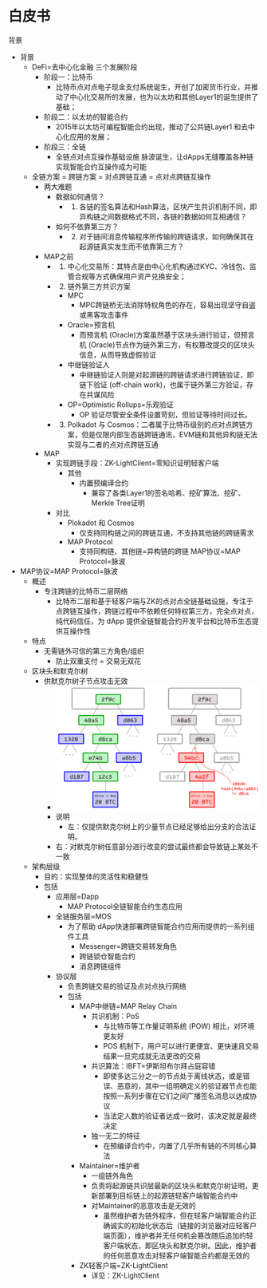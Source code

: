 # 白皮书

背景
* 背景 
  * DeFi=去中心化金融 三个发展阶段 
    * 阶段一：比特币 
      * 比特币点对点电子现金支付系统诞生，开创了加密货币行业，并推动了中心化交易所的发展，也为以太坊和其他Layer1的诞生提供了基础； 
    * 阶段二：以太坊的智能合约 
      * 2015年以太坊可编程智能合约出现，推动了公共链Layer1 和去中心化应用的发展； 
    * 阶段三：全链 
      * 全链点对点互操作基础设施 脉波诞生，让dApps无缝覆盖各种链实现智能合约互操作成为可能 
  * 全链方案 = 跨链方案 = 对点跨链互通 = 点对点跨链互操作 
    * 两大难题 
      * 数据如何通信？ 
        * 1. 各链的签名算法和Hash算法，区块产生共识机制不同，即异构链之间数据格式不同，各链的数据如何互相通信？ 
      * 如何不依靠第三方？ 
        * 2. 对于链间消息传输程序所传输的跨链请求，如何确保其在起源链真实发生而不依靠第三方？ 
    * MAP之前 
      * 1. 中心化交易所：其特点是由中心化机构通过KYC、冷钱包、监管合规等方式确保用户资产兑换安全； 
      * 2. 链外第三方共识方案 
        * MPC 
          * MPC跨链桥无法消除特权角色的存在，容易出现坚守自盗或黑客攻击事件 
        * Oracle=预言机 
          * 而预言机 (Oracle)方案虽然基于区块头进行验证，但预言机 (Oracle)节点作为链外第三方，有权篡改提交的区块头信息，从而导致虚假验证 
        * 中继链验证人 
          * 中继链验证人则是对起源链的跨链请求进行跨链验证，即链下验证 (off-chain work)，也属于链外第三方验证，存在共谋风险 
        * OP=Optimistic Rollups=乐观验证 
          * OP 验证尽管安全条件设置苛刻，但验证等待时间过长。 
      * 3. Polkadot 与 Cosmos：二者属于比特币级别的点对点跨链方案，但是仅限内部生态链跨链通讯，EVM链和其他异构链无法实现与二者的点对点跨链互通 
    * MAP 
      * 实现跨链手段：ZK-LightClient=零知识证明轻客户端 
        * 其他 
          * 内置预编译合约 
            * 兼容了各类Layer1的签名哈希、挖矿算法、挖矿、Merkle Tree证明 
      * 对比 
        * Plokadot 和 Cosmos 
          * 仅支持同构链之间的跨链互通，不支持其他链的跨链需求 
        * MAP Protocol 
          * 支持同构链、其他链=异构链的跨链 
MAP协议=MAP Protocol=脉波
* MAP协议=MAP Protocol=脉波 
  * 概述 
    * 专注跨链的比特币二层网络 
      * 比特币二层和基于轻客户端与ZK的点对点全链基础设施，专注于点跨链互操作，跨链过程中不依赖任何特权第三方，完全点对点，纯代码信任，为 dApp 提供全链智能合约开发平台和比特币生态提供互操作性 
  * 特点 
    * 无需链外可信的第三方角色/组织 
      * 防止双重支付 = 交易无双花 
  * 区块头和默克尔树 
    * 供默克尔树子节点攻击无效
      * ![merkle_tree_attack_no_use](../assets/img/merkle_tree_attack_no_use.png)
      * 说明 
        * 左：仅提供默克尔树上的少量节点已经足够给出分支的合法证明。 
      * 右：对默克尔树任意部分进行改变的尝试最终都会导致链上某处不一致 
  * 架构层级 
    * 目的：实现整体的灵活性和稳健性 
    * 包括 
      * 应用层=Dapp 
        * MAP Protocol全链智能合约生态应用 
      * 全链服务层=MOS 
        * 为了帮助 dApp快速部署跨链智能合约应用而提供的一系列组件工具 
          * Messenger=跨链交易转发角色 
          * 跨链锁仓智能合约 
          * 消息跨链组件 
      * 协议层 
        * 负责跨链交易的验证及点对点执行网络 
        * 包括 
          * MAP中继链=MAP Relay Chain 
            * 共识机制：PoS 
              * 与比特币等工作量证明系统 (POW) 相比，对环境更友好 
              * POS 机制下，用户可以进行更便宜、更快速且交易结果一旦完成就无法更改的交易 
            * 共识算法：IBFT=伊斯坦布尔拜占庭容错 
              * 即使多达三分之一的节点处于离线状态，或是错误、恶意的，其中一组明确定义的验证器节点也能按照一系列步骤在它们之间广播签名消息以达成协议 
              * 当法定人数的验证者达成一致时，该决定就是最终决定 
            * 独一无二的特征 
              * 在预编译合约中，内置了几乎所有链的不同核心算法 
          * Maintainer=维护者 
            * 一组链外角色 
            * 负责将起源链共识层最新的区块头和默克尔树证明，更新部署到目标链上的起源链轻客户端智能合约中 
            * 对Maintainer的恶意攻击是无效的 
              * 虽然维护者为链外程序，但在轻客户端智能合约正确诚实的初始化状态后（链接的浏览器对应轻客户端页面），维护者并无任何机会篡改随后追加的轻客户端状态，即区块头和默克尔树。因此，维护者的任何恶意攻击对轻客户端智能合约都是无效的 
          * ZK轻客户端=ZK-LightClient 
            * 详见：ZK-LightClient
